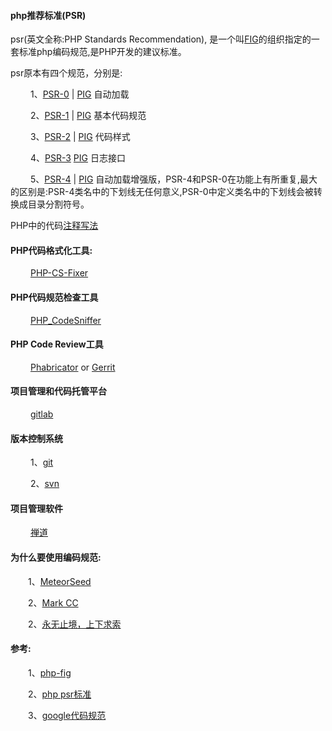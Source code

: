 #### php推荐标准(PSR)

psr(英文全称:PHP Standards Recommendation), 是一个叫[FIG](http://www.php-fig.org/)的组织指定的一套标准php编码规范,是PHP开发的建议标准。

psr原本有四个规范，分别是:

&emsp;&emsp; 1、[PSR-0](https://github.com/buchongyu/buchongyu.github.io/blob/master/php/codestyles/php_psr-0.MD) | [PIG](http://www.php-fig.org/psr/psr-0/) 自动加载

&emsp;&emsp; 2、[PSR-1](https://github.com/buchongyu/buchongyu.github.io/blob/master/php/codestyles/php_psr-1.MD) |  [PIG](http://www.php-fig.org/psr/psr-1/) 基本代码规范

&emsp;&emsp; 3、[PSR-2](https://github.com/buchongyu/buchongyu.github.io/blob/master/php/codestyles/php_psr-2.MD) | [PIG](http://www.php-fig.org/psr/psr-2/) 代码样式

&emsp;&emsp; 4、[PSR-3](https://github.com/buchongyu/buchongyu.github.io/blob/master/php/codestyles/php_psr-3.MD) [PIG](http://www.php-fig.org/psr/psr-3/) 日志接口

&emsp;&emsp; 5、[PSR-4](https://github.com/buchongyu/buchongyu.github.io/blob/master/php/codestyles/php_psr-4.MD) | [PIG](http://www.php-fig.org/psr/psr-4/) 自动加载增强版，PSR-4和PSR-0在功能上有所重复,最大的区别是:PSR-4类名中的下划线无任何意义,PSR-0中定义类名中的下划线会被转换成目录分割符号。

PHP中的代码[注释写法](https://github.com/phpDocumentor/fig-standards/blob/master/proposed/phpdoc.md)

#### PHP代码格式化工具:

&emsp;&emsp; [PHP-CS-Fixer](https://github.com/stephpy/vim-php-cs-fixer)

#### PHP代码规范检查工具

&emsp;&emsp; [PHP_CodeSniffer](https://github.com/squizlabs/PHP_CodeSniffer/)

#### PHP Code Review工具

&emsp;&emsp; [Phabricator](https://www.phacility.com/) or [Gerrit](http://code.google.com/p/gerrit/downloads/list)

#### 项目管理和代码托管平台

&emsp;&emsp; [gitlab](https://about.gitlab.com/)

#### 版本控制系统

&emsp;&emsp; 1、[git](https://git-scm.com/)

&emsp;&emsp; 2、[svn](https://tortoisesvn.net/)

#### 项目管理软件

&emsp;&emsp; [禅道](http://www.zentao.net/)

#### 为什么要使用编码规范:

&emsp;&emsp;1、[MeteorSeed](http://www.cnblogs.com/MeteorSeed/archive/2012/03/21/2404656.html)

&emsp;&emsp;2、[Mark CC](http://www.aqee.net/google-coding-standards/)

&emsp;&emsp;2、[永无止境，上下求索](http://blog.csdn.net/kimylrong/article/details/7700311)

#### 参考:

&emsp;&emsp;1、[php-fig](http://www.php-fig.org/psr/)

&emsp;&emsp;2、[php psr标准](http://www.kkh86.com/it/code-standard/guide-psr-desc.html)

&emsp;&emsp;3、[google代码规范](https://github.com/zh-google-styleguide/zh-google-styleguide)
